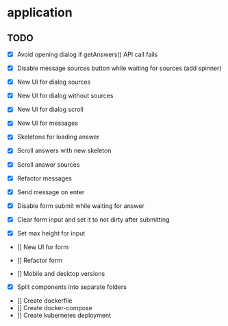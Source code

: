 # application

## TODO
- [x] Avoid opening dialog if getAnswers() API call fails
- [x] Disable message sources button while waiting for sources (add spinner)

- [x] New UI for dialog sources
- [x] New UI for dialog without sources
- [x] New UI for dialog scroll

- [x] New UI for messages
- [x] Skeletons for loading answer
- [x] Scroll answers with new skeleton
- [x] Scroll answer sources
- [x] Refactor messages
 
- [x] Send message on enter
- [x] Disable form submit while waiting for answer
- [x] Clear form input and set it to not dirty after submitting
- [x] Set max height for input
- [] New UI for form
- [] Refactor form
 
- [] Mobile and desktop versions
- [x] Split components into separate folders

- [] Create dockerfile
- [] Create docker-compose
- [] Create kubernetes deployment
